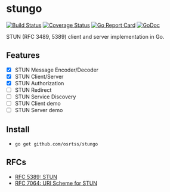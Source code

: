 # stungo

[![Build Status](https://travis-ci.org/osrtss/stungo.svg?branch=master)](https://travis-ci.org/osrtss/stungo) [![Coverage Status](https://coveralls.io/repos/github/osrtss/stungo/badge.svg?branch=master)](https://coveralls.io/github/osrtss/stungo?branch=master) [![Go Report Card](https://goreportcard.com/badge/github.com/osrtss/stungo)](https://goreportcard.com/report/github.com/osrtss/stungo) [![GoDoc](https://godoc.org/github.com/osrtss/stungo?status.svg)](https://godoc.org/github.com/osrtss/stungo)

STUN (RFC 3489, 5389) client and server implementation in Go.

## Features

- [x] STUN Message Encoder/Decoder
- [x] STUN Client/Server
- [x] STUN Authorization
- [ ] STUN Redirect
- [ ] STUN Service Discovery
- [ ] STUN Client demo
- [ ] STUN Server demo

## Install

* `go get github.com/osrtss/stungo`

## RFCs

* [RFC 5389: STUN](https://datatracker.ietf.org/doc/rfc5389/)
* [RFC 7064: URI Scheme for STUN](https://datatracker.ietf.org/doc/rfc7064/)
